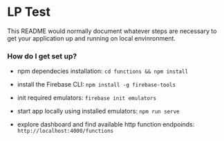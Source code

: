 # LP Test

This README would normally document whatever steps are necessary to get your application up and running on local envinronment.

### How do I get set up?

- npm dependecies installation: `cd functions && npm install`

- install the Firebase CLI: `npm install -g firebase-tools`

- init required emulators: `firebase init emulators`

- start app locally using installed emulators: `npm run serve`

- explore dashboard and find available http function endpoinds: `http://localhost:4000/functions`
